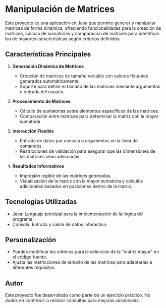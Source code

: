 # Manipulación de Matrices

Este proyecto es una aplicación en Java que permite generar y manipular matrices de forma dinámica, ofreciendo funcionalidades para la creación de matrices, cálculo de sumatorias y comparación de matrices para identificar las de mayores características según criterios definidos.

## Características Principales

1. **Generación Dinámica de Matrices**
   
   - Creación de matrices de tamaño variable con valores flotantes generados automáticamente.
   - Soporte para definir el tamaño de las matrices mediante argumentos o entrada del usuario.
     
2. **Procesamiento de Matrices**
   
   - Cálculo de sumatorias sobre elementos específicos de las matrices.
   - Comparación entre matrices para determinar la matriz con la mayor sumatoria.

3. **Interacción Flexible**

   - Entrada de datos por consola o argumentos en la línea de comandos.
   - Restricciones de validación para asegurar que las dimensiones de las matrices sean adecuadas.

4. **Resultados Informativos**

   - Impresión legible de las matrices generadas.
   - Visualización de la matriz con la mayor sumatoria y cálculos adicionales basados en posiciones dentro de la matriz.

## Tecnologías Utilizadas

- Java: Lenguaje principal para la implementación de la lógica del programa.
- Consola: Entrada y salida de datos interactiva.

## Personalización

- Puedes modificar los criterios para la selección de la "matriz mayor" en el código fuente.
- Ajusta las restricciones de tamaño de las matrices para adaptarlas a diferentes requisitos.

## Autor

Este proyecto fue desarrollado como parte de un ejercicio práctico. No dudes en contribuir o realizar consultas para mejoras adicionales.
   
